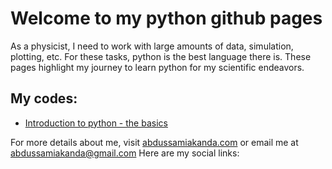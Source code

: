 # Welcome to my python github pages

As a physicist, I need to work with large amounts of data, simulation, plotting, etc. For these tasks, python is the best language there is. These pages highlight my journey to learn python for my scientific endeavors.

## My codes:

- [Introduction to python - the basics](/introduction.html)




For more details about me, visit [abdussamiakanda.com](https://abdussamiakanda.com) or email me at [abdussamiakanda@gmail.com](mailto:abdussamiakanda@gmail.com)
Here are my social links:
 
